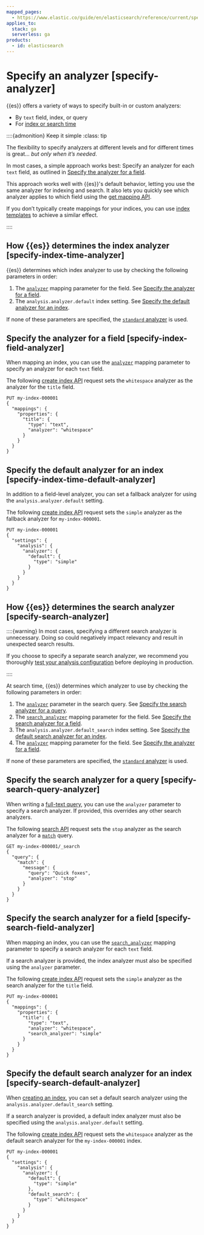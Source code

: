 ```yaml
---
mapped_pages:
  - https://www.elastic.co/guide/en/elasticsearch/reference/current/specify-analyzer.html
applies_to:
  stack: ga
  serverless: ga
products:
  - id: elasticsearch
---
```


# Specify an analyzer [specify-analyzer]

{{es}} offers a variety of ways to specify built-in or custom analyzers:

* By `text` field, index, or query
* For [index or search time](index-search-analysis.md)

::::{admonition} Keep it simple
:class: tip

The flexibility to specify analyzers at different levels and for different times is great…  *but only when it’s needed*.

In most cases, a simple approach works best: Specify an analyzer for each `text` field, as outlined in [Specify the analyzer for a field](#specify-index-field-analyzer).

This approach works well with {{es}}'s default behavior, letting you use the same analyzer for indexing and search. It also lets you quickly see which analyzer applies to which field using the [get mapping API](https://www.elastic.co/docs/api/doc/elasticsearch/operation/operation-indices-get-mapping).

If you don’t typically create mappings for your indices, you can use [index templates](../templates.md) to achieve a similar effect.

::::


## How {{es}} determines the index analyzer [specify-index-time-analyzer]

{{es}} determines which index analyzer to use by checking the following parameters in order:

1. The [`analyzer`](elasticsearch://reference/elasticsearch/mapping-reference/analyzer.md) mapping parameter for the field. See [Specify the analyzer for a field](#specify-index-field-analyzer).
2. The `analysis.analyzer.default` index setting. See [Specify the default analyzer for an index](#specify-index-time-default-analyzer).

If none of these parameters are specified, the [`standard` analyzer](elasticsearch://reference/text-analysis/analysis-standard-analyzer.md) is used.


## Specify the analyzer for a field [specify-index-field-analyzer]

When mapping an index, you can use the [`analyzer`](elasticsearch://reference/elasticsearch/mapping-reference/analyzer.md) mapping parameter to specify an analyzer for each `text` field.

The following [create index API](https://www.elastic.co/docs/api/doc/elasticsearch/operation/operation-indices-create) request sets the `whitespace` analyzer as the analyzer for the `title` field.

```console
PUT my-index-000001
{
  "mappings": {
    "properties": {
      "title": {
        "type": "text",
        "analyzer": "whitespace"
      }
    }
  }
}
```


## Specify the default analyzer for an index [specify-index-time-default-analyzer]

In addition to a field-level analyzer, you can set a fallback analyzer for using the `analysis.analyzer.default` setting.

The following [create index API](https://www.elastic.co/docs/api/doc/elasticsearch/operation/operation-indices-create) request sets the `simple` analyzer as the fallback analyzer for `my-index-000001`.

```console
PUT my-index-000001
{
  "settings": {
    "analysis": {
      "analyzer": {
        "default": {
          "type": "simple"
        }
      }
    }
  }
}
```


## How {{es}} determines the search analyzer [specify-search-analyzer]

::::{warning}
In most cases, specifying a different search analyzer is unnecessary. Doing so could negatively impact relevancy and result in unexpected search results.

If you choose to specify a separate search analyzer, we recommend you thoroughly [test your analysis configuration](/manage-data/data-store/text-analysis/test-an-analyzer.md) before deploying in production.

::::


At search time, {{es}} determines which analyzer to use by checking the following parameters in order:

1. The [`analyzer`](elasticsearch://reference/elasticsearch/mapping-reference/analyzer.md) parameter in the search query. See [Specify the search analyzer for a query](#specify-search-query-analyzer).
2. The [`search_analyzer`](elasticsearch://reference/elasticsearch/mapping-reference/search-analyzer.md) mapping parameter for the field. See [Specify the search analyzer for a field](#specify-search-field-analyzer).
3. The `analysis.analyzer.default_search` index setting. See [Specify the default search analyzer for an index](#specify-search-default-analyzer).
4. The [`analyzer`](elasticsearch://reference/elasticsearch/mapping-reference/analyzer.md) mapping parameter for the field. See [Specify the analyzer for a field](#specify-index-field-analyzer).

If none of these parameters are specified, the [`standard` analyzer](elasticsearch://reference/text-analysis/analysis-standard-analyzer.md) is used.


## Specify the search analyzer for a query [specify-search-query-analyzer]

When writing a [full-text query](elasticsearch://reference/query-languages/query-dsl/full-text-queries.md), you can use the `analyzer` parameter to specify a search analyzer. If provided, this overrides any other search analyzers.

The following [search API](https://www.elastic.co/docs/api/doc/elasticsearch/operation/operation-search) request sets the `stop` analyzer as the search analyzer for a [`match`](elasticsearch://reference/query-languages/query-dsl/query-dsl-match-query.md) query.

```console
GET my-index-000001/_search
{
  "query": {
    "match": {
      "message": {
        "query": "Quick foxes",
        "analyzer": "stop"
      }
    }
  }
}
```


## Specify the search analyzer for a field [specify-search-field-analyzer]

When mapping an index, you can use the [`search_analyzer`](elasticsearch://reference/elasticsearch/mapping-reference/analyzer.md) mapping parameter to specify a search analyzer for each `text` field.

If a search analyzer is provided, the index analyzer must also be specified using the `analyzer` parameter.

The following [create index API](https://www.elastic.co/docs/api/doc/elasticsearch/operation/operation-indices-create) request sets the `simple` analyzer as the search analyzer for the `title` field.

```console
PUT my-index-000001
{
  "mappings": {
    "properties": {
      "title": {
        "type": "text",
        "analyzer": "whitespace",
        "search_analyzer": "simple"
      }
    }
  }
}
```


## Specify the default search analyzer for an index [specify-search-default-analyzer]

When [creating an index](https://www.elastic.co/docs/api/doc/elasticsearch/operation/operation-indices-create), you can set a default search analyzer using the `analysis.analyzer.default_search` setting.

If a search analyzer is provided, a default index analyzer must also be specified using the `analysis.analyzer.default` setting.

The following  [create index API](https://www.elastic.co/docs/api/doc/elasticsearch/operation/operation-indices-create) request sets the `whitespace` analyzer as the default search analyzer for the `my-index-000001` index.

```console
PUT my-index-000001
{
  "settings": {
    "analysis": {
      "analyzer": {
        "default": {
          "type": "simple"
        },
        "default_search": {
          "type": "whitespace"
        }
      }
    }
  }
}
```


